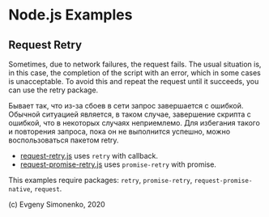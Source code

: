 # Node.js Examples

## Request Retry

Sometimes, due to network failures, the request fails. The usual situation is, in this case, the completion of the script with an error, which in some cases is unacceptable. To avoid this and repeat the request until it succeeds, you can use the retry package.

Бывает так, что из-за сбоев в сети запрос завершается с ошибкой. Обычной ситуацией является, в таком случае, завершение скрипта с ошибкой, что в некоторых случаях неприемлемо. Для избегания такого и повторения запроса, пока он не выполнится успешно, можно воспользоваться пакетом retry.

- [request-retry.js](./request-retry.js) uses `retry` with callback.
- [request-promise-retry.js](./request-promise-retry.js) uses `promise-retry` with promise.

This examples require packages: `retry`, `promise-retry`, `request-promise-native`, `request`.

(c) Evgeny Simonenko, 2020
